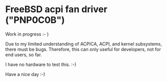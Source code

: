 #  FreeBSD acpi fan driver ("PNP0C0B")

Work in progress :- )

Due to my limited understanding of ACPICA, ACPI, and kernel subsystems, there must be bugs. Therefore, this can only useful for developers, not for end users, so far.


I have no hardware to test this. :-)

Have a nice day :-)

